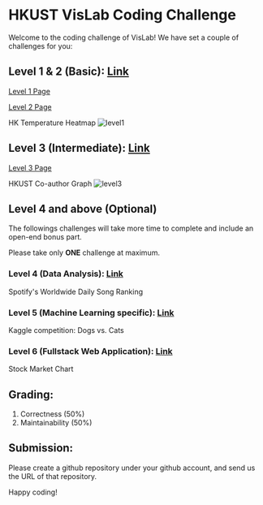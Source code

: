 # HKUST VisLab Coding Challenge

Welcome to the coding challenge of VisLab! We have set a couple of challenges for you:

## Level 1 & 2 (Basic): [Link](./level1.md)

[Level 1 Page](https://hlibg.student.ust.hk/d3/level1.html)

[Level 2 Page](https://hlibg.student.ust.hk/d3/level2.html)

HK Temperature Heatmap
![level1](./level1.png)

## Level 3 (Intermediate): [Link](./level3.md)

[Level 3 Page](https://hlibg.student.ust.hk/d3/level3.html)

HKUST Co-author Graph
![level3](./level3.png)

## Level 4 and above (Optional)

The followings challenges will take more time to complete and include an open-end bonus part.

Please take only **ONE** challenge at maximum.

### Level 4 (Data Analysis): [Link](./level4.md)
Spotify's Worldwide Daily Song Ranking

### Level 5 (Machine Learning specific): [Link](./level5.md)
Kaggle competition: Dogs vs. Cats

### Level 6 (Fullstack Web Application): [Link](./level6.md)
Stock Market Chart

## Grading:
1. Correctness (50%)
2. Maintainability (50%)

## Submission:

Please create a github repository under your github account, and send us the URL of that repository.

Happy coding!
